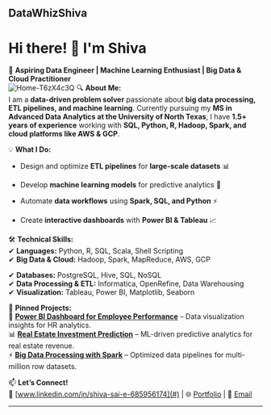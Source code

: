 DataWhizShiva
---

# **Hi there! 👋 I'm Shiva**  

🚀 **Aspiring Data Engineer | Machine Learning Enthusiast | Big Data & Cloud Practitioner**  
                                                                                              ![Home-T6zX4c3Q](https://github.com/user-attachments/assets/750b0ca0-cb4e-462f-b3dc-f4db12fd8e19)
🔍 **About Me:**  
I am a **data-driven problem solver** passionate about **big data processing, ETL pipelines, and machine learning**. Currently pursuing my **MS in Advanced Data Analytics at the University of North Texas**, I have **1.5+ years of experience** working with **SQL, Python, R, Hadoop, Spark, and cloud platforms like AWS & GCP**.  

💡 **What I Do:**  
- Design and optimize **ETL pipelines** for **large-scale datasets** 📊  
- Develop **machine learning models** for predictive analytics 🤖  
- Automate **data workflows** using **Spark, SQL, and Python** ⚡                                          

- Create **interactive dashboards** with **Power BI & Tableau** 📈  

🛠️ **Technical Skills:**  
✔ **Languages:** Python, R, SQL, Scala, Shell Scripting  
✔ **Big Data & Cloud:** Hadoop, Spark, MapReduce, AWS, GCP  

✔ **Databases:** PostgreSQL, Hive, SQL, NoSQL  
✔ **Data Processing & ETL:** Informatica, OpenRefine, Data Warehousing  
✔ **Visualization:** Tableau, Power BI, Matplotlib, Seaborn  

📌 **Pinned Projects:**  
🚀 **[Power BI Dashboard for Employee Performance](#)** – Data visualization insights for HR analytics.  
📊 **[Real Estate Investment Prediction](#)** – ML-driven predictive analytics for real estate revenue.  
⚡ **[Big Data Processing with Spark](#)** – Optimized data pipelines for multi-million row datasets.  

📫 **Let’s Connect!**  
💼 [www.linkedin.com/in/shiva-sai-e-685956174](#) | 🌐 [Portfolio](#) | 📧 [Email](mailto:shivasaie1315@gmail.com)  

---
